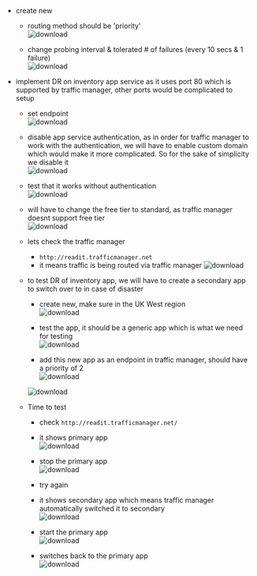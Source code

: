 - create new
	- routing method should be 'priority'<br>![download](https://github.com/salman-cissp/Deploy.WebApp.to.Azure/assets/134168108/9e27a585-fe5a-4903-9179-a131d18e4861)

	- change probing interval & tolerated # of failures (every 10 secs & 1 failure)<br>![download](https://github.com/salman-cissp/Deploy.WebApp.to.Azure/assets/134168108/db06567f-b407-4b9f-926e-616c448e27cc)

- implement DR on inventory app service as it uses port 80 which is supported by traffic manager, other ports would be complicated to setup
	- set endpoint<br>![download](https://github.com/salman-cissp/Deploy.WebApp.to.Azure/assets/134168108/32801a71-8026-4b52-9f94-912af09563b7)

	- disable app service authentication, as in order for traffic manager to work with the authentication, we will have to enable custom domain which would make it more complicated. So for the sake of simplicity we disable it<br>![download](https://github.com/salman-cissp/Deploy.WebApp.to.Azure/assets/134168108/7b17c1bd-487f-4745-a468-9c677afc0d66)

	- test that it works without authentication<br>![download](https://github.com/salman-cissp/Deploy.WebApp.to.Azure/assets/134168108/f0226342-4b4a-4180-9951-369da3d4fb6c)

	- will have to change the free tier to standard, as traffic manager doesnt support free tier<br>![download](https://github.com/salman-cissp/Deploy.WebApp.to.Azure/assets/134168108/6224faec-db5c-4b7e-b211-19fd0db0e9c0)

	- lets check the traffic manager
		-  ``http://readit.trafficmanager.net``
		- it means traffic is being routed via traffic manager
		 ![download](https://github.com/salman-cissp/Deploy.WebApp.to.Azure/assets/134168108/2483dea7-44c1-4f87-b08d-d81eb84490cd)

	- to test DR of inventory app, we will have to create a secondary app to switch over to in case of disaster
		- create new, make sure in the UK West region<br>![download](https://github.com/salman-cissp/Deploy.WebApp.to.Azure/assets/134168108/f34dfbd0-1d9b-4a7b-b0a3-05d71ef45617)

		- test the app, it should be a generic app which is what we need for testing<br>![download](https://github.com/salman-cissp/Deploy.WebApp.to.Azure/assets/134168108/efaed417-23a5-4f75-ba7a-e0c50fba1534)

		- add this new app as an endpoint in traffic manager, should have a priority of 2<br>![download](https://github.com/salman-cissp/Deploy.WebApp.to.Azure/assets/134168108/7a9f2231-6b52-42b0-b32a-5c639d16c969)

		 ![download](https://github.com/salman-cissp/Deploy.WebApp.to.Azure/assets/134168108/5a65d0d8-660d-417b-8612-9c654eebc8d4)

	- Time to test
		- check ``http://readit.trafficmanager.net/``
		- it shows primary app<br>![download](https://github.com/salman-cissp/Deploy.WebApp.to.Azure/assets/134168108/67a47ec9-b22d-47cd-a63d-17f50b9dd5d2)

		- stop the primary app<br>![download](https://github.com/salman-cissp/Deploy.WebApp.to.Azure/assets/134168108/1c9191b9-951d-4e12-b6c5-9c43da534ced)

		- try again
		- it shows secondary app which means traffic manager automatically switched it to secondary<br>![download](https://github.com/salman-cissp/Deploy.WebApp.to.Azure/assets/134168108/12f4c2f4-204b-43ce-9205-d8f37c68f24f)

		- start the primary app<br>![download](https://github.com/salman-cissp/Deploy.WebApp.to.Azure/assets/134168108/d5e0856e-5f17-4ef3-bac3-16dc2005bb06)

		- switches back to the primary app<br>![download](https://github.com/salman-cissp/Deploy.WebApp.to.Azure/assets/134168108/73cfa25a-d472-4f2b-a5bf-35885db1d2bb)

		
